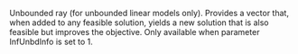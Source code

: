 Unbounded ray (for unbounded linear models only). Provides a vector that, when added to any feasible solution, yields a
new solution that is also feasible but improves the objective. Only available when parameter InfUnbdInfo is set to 1.